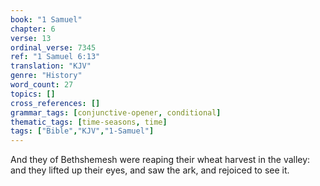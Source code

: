 ```yaml
---
book: "1 Samuel"
chapter: 6
verse: 13
ordinal_verse: 7345
ref: "1 Samuel 6:13"
translation: "KJV"
genre: "History"
word_count: 27
topics: []
cross_references: []
grammar_tags: [conjunctive-opener, conditional]
thematic_tags: [time-seasons, time]
tags: ["Bible","KJV","1-Samuel"]
---
```

And they of Bethshemesh were reaping their wheat harvest in the valley: and they lifted up their eyes, and saw the ark, and rejoiced to see it.
